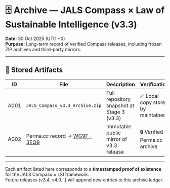 # 🗄️ Archive — JALS Compass × Law of Sustainable Intelligence (v3.3)

**Date:** 30 Oct 2025 (UTC +0)  
**Purpose:** Long-term record of verified Compass releases, including frozen ZIP archives and third-party mirrors.

---

## 🔖 Stored Artifacts

| ID | File | Description | Verification |
|----|------|--------------|---------------|
| A001 | `JALS_Compass_v3.3_Archive.zip` | Full repository snapshot at Stage 3 (v3.3) | ✅ Local copy stored by maintainer |
| A002 | Perma.cc record → [WG9F-3EQ9](https://perma.cc/WG9F-3EQ9) | Immutable public mirror of v3.3 release | 🔒 Verified – Perma.cc archive |

---

Each artifact listed here corresponds to a **timestamped proof of existence** for the JALS Compass × LSI framework.  
Future releases (v3.4, v4.0…) will append new entries to this archive ledger.
